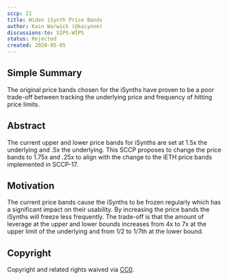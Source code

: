 ```yaml
---
sccp: 21
title: Widen iSynth Price Bands
author: Kain Warwick (@kaiynne)
discussions-to: SIPS-WIPS
status: Rejected
created: 2020-05-05
---
```


## Simple Summary
<!--"If you can't explain it simply, you don't understand it well enough." Provide a simplified and layman-accessible explanation of the SCCP.-->
The original price bands chosen for the iSynths have proven to be a poor trade-off between tracking the underlying price and frequency of hitting price limits.

## Abstract
<!--A short (~200 word) description of the variable change proposed.-->

The current upper and lower price bands for iSynths are set at 1.5x the underlying and .5x the underlying. This SCCP proposes to change the price bands to 1.75x and .25x to align with the change to the iETH price bands implemented in SCCP-17.

## Motivation
<!--The motivation is critical for SCCPs that want to update variables within Synthetix. It should clearly explain why the existing variable is not incentive aligned. SCCP submissions without sufficient motivation may be rejected outright.-->

The current price bands cause the iSynths to be frozen regularly which has a significant impact on their usability. By increasing the price bands the iSynths will freeze less frequently. The trade-off is that the amount of leverage at the upper and lower bounds increases from 4x to 7x at the upper limit of the underlying and from 1/2 to 1/7th at the lower bound.

## Copyright

Copyright and related rights waived via [CC0](https://creativecommons.org/publicdomain/zero/1.0/).
